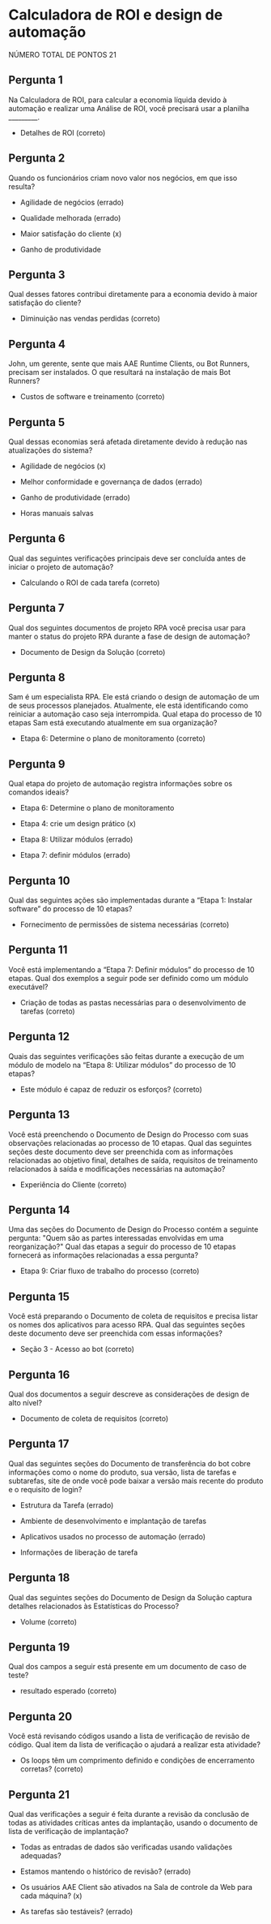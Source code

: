 
# Calculadora de ROI e design de automação


NÚMERO TOTAL DE PONTOS 21

## Pergunta 1

Na Calculadora de ROI, para calcular a economia líquida devido à automação e realizar uma Análise de ROI, você precisará usar a planilha _________.

- Detalhes de ROI (correto)

## Pergunta 2

Quando os funcionários criam novo valor nos negócios, em que isso resulta?

- Agilidade de negócios (errado)

- Qualidade melhorada (errado)

- Maior satisfação do cliente (x)

- Ganho de produtividade

## Pergunta 3

Qual desses fatores contribui diretamente para a economia devido à maior satisfação do cliente?

- Diminuição nas vendas perdidas (correto)

## Pergunta 4

John, um gerente, sente que mais AAE Runtime Clients, ou Bot Runners, precisam ser instalados. O que resultará na instalação de mais Bot Runners?

- Custos de software e treinamento (correto)

## Pergunta 5

Qual dessas economias será afetada diretamente devido à redução nas atualizações do sistema?

- Agilidade de negócios (x)

- Melhor conformidade e governança de dados (errado)

- Ganho de produtividade (errado)

- Horas manuais salvas

## Pergunta 6

Qual das seguintes verificações principais deve ser concluída antes de iniciar o projeto de automação?

- Calculando o ROI de cada tarefa (correto)

## Pergunta 7

Qual dos seguintes documentos de projeto RPA você precisa usar para manter o status do projeto RPA durante a fase de design de automação?

- Documento de Design da Solução (correto)

## Pergunta 8

Sam é um especialista RPA. Ele está criando o design de automação de um de seus processos planejados. Atualmente, ele está identificando como reiniciar a automação caso seja interrompida. Qual etapa do processo de 10 etapas Sam está executando atualmente em sua organização?

- Etapa 6: Determine o plano de monitoramento (correto)

## Pergunta 9

Qual etapa do projeto de automação registra informações sobre os comandos ideais?

- Etapa 6: Determine o plano de monitoramento

- Etapa 4: crie um design prático (x)

- Etapa 8: Utilizar módulos (errado)

- Etapa 7: definir módulos (errado)

## Pergunta 10

Qual das seguintes ações são implementadas durante a “Etapa 1: Instalar software” do processo de 10 etapas?

- Fornecimento de permissões de sistema necessárias (correto)

## Pergunta 11

Você está implementando a “Etapa 7: Definir módulos” do processo de 10 etapas. Qual dos exemplos a seguir pode ser definido como um módulo executável?

- Criação de todas as pastas necessárias para o desenvolvimento de tarefas (correto)

## Pergunta 12

Quais das seguintes verificações são feitas durante a execução de um módulo de modelo na “Etapa 8: Utilizar módulos” do processo de 10 etapas?

- Este módulo é capaz de reduzir os esforços? (correto)

## Pergunta 13

Você está preenchendo o Documento de Design do Processo com suas observações relacionadas ao processo de 10 etapas. Qual das seguintes seções deste documento deve ser preenchida com as informações relacionadas ao objetivo final, detalhes de saída, requisitos de treinamento relacionados à saída e modificações necessárias na automação?

- Experiência do Cliente (correto)

## Pergunta 14

Uma das seções do Documento de Design do Processo contém a seguinte pergunta: "Quem são as partes interessadas envolvidas em uma reorganização?" Qual das etapas a seguir do processo de 10 etapas fornecerá as informações relacionadas a essa pergunta?

- Etapa 9: Criar fluxo de trabalho do processo (correto)

## Pergunta 15

Você está preparando o Documento de coleta de requisitos e precisa listar os nomes dos aplicativos para acesso RPA. Qual das seguintes seções deste documento deve ser preenchida com essas informações?

- Seção 3 - Acesso ao bot (correto)

## Pergunta 16

Qual dos documentos a seguir descreve as considerações de design de alto nível?

- Documento de coleta de requisitos (correto)

## Pergunta 17

Qual das seguintes seções do Documento de transferência do bot cobre informações como o nome do produto, sua versão, lista de tarefas e subtarefas, site de onde você pode baixar a versão mais recente do produto e o requisito de login?

- Estrutura da Tarefa (errado)

- Ambiente de desenvolvimento e implantação de tarefas

- Aplicativos usados ​​no processo de automação (errado)

- Informações de liberação de tarefa

## Pergunta 18

Qual das seguintes seções do Documento de Design da Solução captura detalhes relacionados às Estatísticas do Processo?

- Volume (correto)

## Pergunta 19

Qual dos campos a seguir está presente em um documento de caso de teste?

- resultado esperado (correto)

## Pergunta 20

Você está revisando códigos usando a lista de verificação de revisão de código. Qual item da lista de verificação o ajudará a realizar esta atividade?

- Os loops têm um comprimento definido e condições de encerramento corretas? (correto)

## Pergunta 21

Qual das verificações a seguir é feita durante a revisão da conclusão de todas as atividades críticas antes da implantação, usando o documento de lista de verificação de implantação?

- Todas as entradas de dados são verificadas usando validações adequadas?

- Estamos mantendo o histórico de revisão? (errado)

- Os usuários AAE Client são ativados na Sala de controle da Web para cada máquina? (x)

- As tarefas são testáveis? (errado)